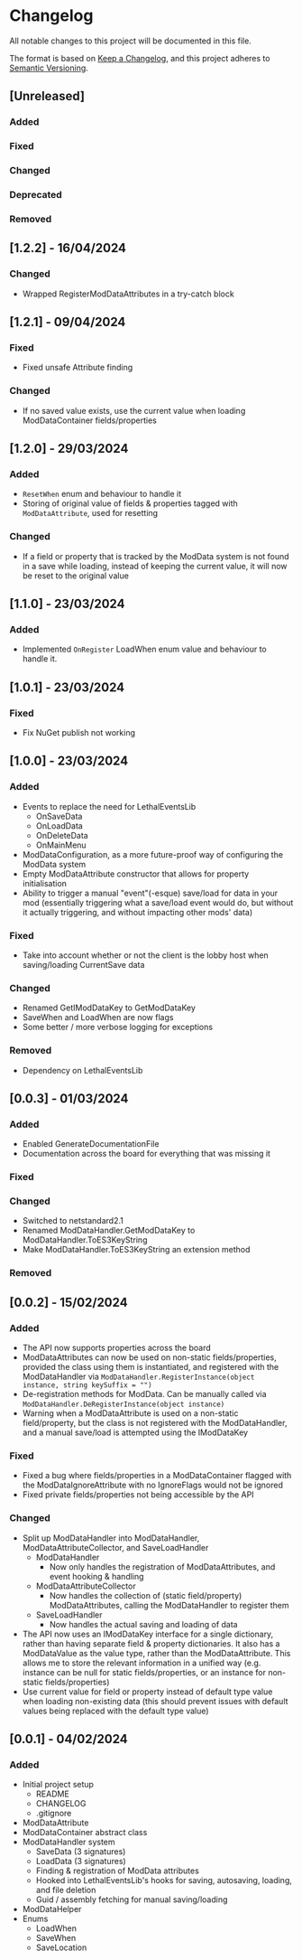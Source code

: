 # Changelog

All notable changes to this project will be documented in this file.

The format is based on [Keep a Changelog](https://keepachangelog.com/en/1.0.0/),
and this project adheres to [Semantic Versioning](https://semver.org/spec/v2.0.0.html).

## [Unreleased]

### Added

### Fixed

### Changed

### Deprecated

### Removed

## [1.2.2] - 16/04/2024

### Changed

- Wrapped RegisterModDataAttributes in a try-catch block

## [1.2.1] - 09/04/2024

### Fixed

- Fixed unsafe Attribute finding

### Changed

- If no saved value exists, use the current value when loading ModDataContainer fields/properties

## [1.2.0] - 29/03/2024

### Added

- `ResetWhen` enum and behaviour to handle it
- Storing of original value of fields & properties tagged with `ModDataAttribute`, used for resetting

### Changed

- If a field or property that is tracked by the ModData system is not found in a save while loading, instead of keeping
  the current value, it will now be reset to the original value

## [1.1.0] - 23/03/2024

### Added

- Implemented `OnRegister` LoadWhen enum value and behaviour to handle it.

## [1.0.1] - 23/03/2024

### Fixed

- Fix NuGet publish not working

## [1.0.0] - 23/03/2024

### Added

- Events to replace the need for LethalEventsLib
  - OnSaveData
  - OnLoadData
  - OnDeleteData
  - OnMainMenu
- ModDataConfiguration, as a more future-proof way of configuring the ModData system
- Empty ModDataAttribute constructor that allows for property initialisation
- Ability to trigger a manual "event"(-esque) save/load for data in your mod (essentially triggering what a save/load
  event would do, but without it actually triggering, and without impacting other mods' data)

### Fixed

- Take into account whether or not the client is the lobby host when saving/loading CurrentSave data

### Changed

- Renamed GetIModDataKey to GetModDataKey
- SaveWhen and LoadWhen are now flags
- Some better / more verbose logging for exceptions

### Removed

- Dependency on LethalEventsLib

## [0.0.3] - 01/03/2024

### Added

- Enabled GenerateDocumentationFile
- Documentation across the board for everything that was missing it

### Fixed

### Changed

- Switched to netstandard2.1
- Renamed ModDataHandler.GetModDataKey to ModDataHandler.ToES3KeyString
- Make ModDataHandler.ToES3KeyString an extension method

### Removed

## [0.0.2] - 15/02/2024

### Added

- The API now supports properties across the board
- ModDataAttributes can now be used on non-static fields/properties, provided the class using them is instantiated, and
  registered with the ModDataHandler via `ModDataHandler.RegisterInstance(object instance, string keySuffix = "")`
- De-registration methods for ModData. Can be manually called via `ModDataHandler.DeRegisterInstance(object instance)`
- Warning when a ModDataAttribute is used on a non-static field/property, but the class is not registered with the
  ModDataHandler, and a manual save/load is attempted using the IModDataKey

### Fixed

- Fixed a bug where fields/properties in a ModDataContainer flagged with the ModDataIgnoreAttribute with no IgnoreFlags
  would not be ignored
- Fixed private fields/properties not being accessible by the API

### Changed

- Split up ModDataHandler into ModDataHandler, ModDataAttributeCollector, and SaveLoadHandler
    - ModDataHandler
        - Now only handles the registration of ModDataAttributes, and event hooking & handling
    - ModDataAttributeCollector
        - Now handles the collection of (static field/property) ModDataAttributes, calling the ModDataHandler to
          register them
    - SaveLoadHandler
        - Now handles the actual saving and loading of data
- The API now uses an IModDataKey interface for a single dictionary, rather than having separate field & property
  dictionaries. It also has a ModDataValue as the value type, rather than the ModDataAttribute. This allows me to
  store the relevant information in a unified way (e.g. instance can be null for static fields/properties, or an
  instance for non-static fields/properties)
- Use current value for field or property instead of default type value when loading non-existing data (this should
  prevent issues with default values being replaced with the default type value)

## [0.0.1] - 04/02/2024

### Added

- Initial project setup
    - README
    - CHANGELOG
    - .gitignore
- ModDataAttribute
- ModDataContainer abstract class
- ModDataHandler system
    - SaveData (3 signatures)
    - LoadData (3 signatures)
    - Finding & registration of ModData attributes
    - Hooked into LethalEventsLib's hooks for saving, autosaving, loading, and file deletion
    - Guid / assembly fetching for manual saving/loading
- ModDataHelper
- Enums
    - LoadWhen
    - SaveWhen
    - SaveLocation